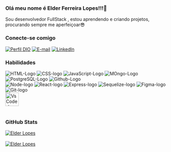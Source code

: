 ### Olá meu nome é Elder Ferreira Lopes!!!:wave:

Sou desenvolvedor FullStack ,  estou aprendendo e criando projetos, procurando sempre me aperfeiçoar:sunglasses:



### Conecte-se comigo
[![Perfil DIO](https://img.shields.io/badge/-Meu%20Perfil%20na%20DIO-30A3DC?style=for-the-badge)](https://www.dio.me/users/elderfl85)
[![E-mail](https://img.shields.io/badge/-Email-000?style=for-the-badge&logo=microsoft-outlook&logoColor=E94D5F)](mailto:elderfl85@gmail.com)
[![LinkedIn](https://img.shields.io/badge/-LinkedIn-000?style=for-the-badge&logo=linkedin&logoColor=30A3DC)](https://www.linkedin.com/in/elder-ferreira-lopes/)

### Habilidades
<div>
<img  src= "https://img.shields.io/badge/HTML5-E34F26?style=for-the-badge&logo=html5&logoColor=white" alt="HTML-Logo"/> <img src="https://img.shields.io/badge/CSS3-1572B6?style=for-the-badge&logo=css3&logoColor=white" alt="CSS-logo"/> <img src="https://img.shields.io/badge/JavaScript-323330?style=for-the-badge&logo=javascript&logoColor=F7DF1E" alt="JavaScript-Logo"/> 
  <img src="https://img.shields.io/badge/MongoDB-4EA94B?style=for-the-badge&logo=mongodb&logoColor=white" alt="MOngo-Logo"/> 
    <img src="https://img.shields.io/badge/PostgreSQL-316192?style=for-the-badge&logo=postgresql&logoColor=white" alt="PostgreSQL-Logo"/> 
    <img src="https://img.shields.io/badge/GitHub-100000?style=for-the-badge&logo=github&logoColor=whitee" alt="Github-Logo"/> 
</div>
  <div>
    <img src="https://img.shields.io/badge/Node.js-43853D?style=for-the-badge&logo=node.js&logoColor=white" alt="Node-logo"/>
    <img src="https://img.shields.io/badge/React-20232A?style=for-the-badge&logo=react&logoColor=61DAFB" alt="React-logo"/>
     <img src="https://img.shields.io/badge/Express.js-404D59?style=for-the-badge" alt="Express-logo"/>
     <img src="https://img.shields.io/badge/sequelize-323330?style=for-the-badge&logo=sequelize&logoColor=blue" alt="Sequelize-logo"/>
     <img src="https://img.shields.io/badge/Figma-F24E1E?style=for-the-badge&logo=figma&logoColor=white" alt="Figma-logo"/>
      <img src="https://img.shields.io/badge/GIT-E44C30?style=for-the-badge&logo=git&logoColor=white" alt="Git-logo"/>
  </div>
    <img height="42" src="https://images-wixmp-ed30a86b8c4ca887773594c2.wixmp.com/f/217d5ea0-623d-40b1-9b31-027b904a5f15/ddjrgww-846ce429-3b0d-4ad8-bf6d-ac52dfe48201.png?token=eyJ0eXAiOiJKV1QiLCJhbGciOiJIUzI1NiJ9.eyJzdWIiOiJ1cm46YXBwOjdlMGQxODg5ODIyNjQzNzNhNWYwZDQxNWVhMGQyNmUwIiwiaXNzIjoidXJuOmFwcDo3ZTBkMTg4OTgyMjY0MzczYTVmMGQ0MTVlYTBkMjZlMCIsIm9iaiI6W1t7InBhdGgiOiJcL2ZcLzIxN2Q1ZWEwLTYyM2QtNDBiMS05YjMxLTAyN2I5MDRhNWYxNVwvZGRqcmd3dy04NDZjZTQyOS0zYjBkLTRhZDgtYmY2ZC1hYzUyZGZlNDgyMDEucG5nIn1dXSwiYXVkIjpbInVybjpzZXJ2aWNlOmZpbGUuZG93bmxvYWQiXX0.G0SE64OMLNEGI8vXb21JRl13RMfER1VP8Kh2Ig3oJaQ" alt= "VsCode-logo"/>
<br>
<br>

### GitHub Stats

[![Elder Lopes](https://github-readme-stats.vercel.app/api?username=ElderLopes&theme=tokyonight)](https://github.com/ElderLopes/) 
<br>
<br>
[![Elder Lopes](https://github-readme-stats.vercel.app/api/top-langs/?username=ElderLopes&theme=tokyonight)](https://github.com/ElderLopes/)